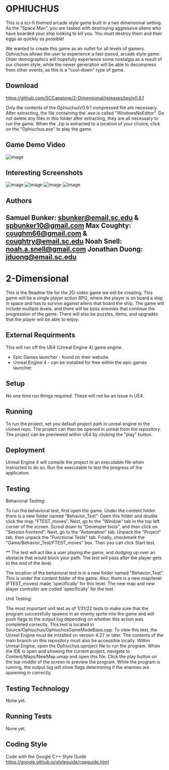 # OPHIUCHUS

This is a sci-fi themed arcade style game built in a two dimensional setting. As the "Space Man", you are tasked with destroying aggressive aliens who have boarded your ship looking to kill you. You must destroy them and their eggs as quickly as possible!

We wanted to create this game as an outlet for all levels of gamers. Ophiuchus allows the user to experience a fast-paced, arcade style game. Older demographics will hopefully experience some nostalgia as a result of our chosen style, while the newer generation will be able to decompress from other events, as this is a "cool-down" type of game. 


## Download

https://github.com/SCCapstone/2-Dimensional/releases/tag/v0.9.1

Only the contents of the OphiuchusV0.9.1 compressed file are necessary.
After extracting, the file containing the .exe is called "WindowsNoEditor".
Do not delete any files in this folder after extracting, they are all necessary to run the game.
When the .zip is extracted to a location of your choice, click on the "Ophiuchus.exe" to play the game. 

## Game Demo Video

![image](https://user-images.githubusercontent.com/89282408/164578694-95b367a9-65a5-4104-8922-0c9f0f6a8c60.png)

## Interesting Screenshots

![image](https://user-images.githubusercontent.com/89282408/164577204-0ad748bf-646a-45e3-bd23-774b04c67a19.png)
![image](https://user-images.githubusercontent.com/89282408/164577024-23da61a2-9bac-4e1a-bf14-58f799d1e661.png)
![image](https://user-images.githubusercontent.com/89282408/164577184-9d37ba3b-c524-4834-bcf1-4e18d03ef2bb.png)
![image](https://user-images.githubusercontent.com/89282408/164577424-a5e8e1b3-2556-4996-9a22-6067bc68b3e4.png)

## Authors

Samuel Bunker: sbunker@email.sc.edu & spbunker10@gmail.com
Max Coughty: coughm66@gmail.com & coughtry@email.sc.edu
Noah Snell: noah.a.snell@gmail.com
Jonathan Duong: jduong@email.sc.edu
-----------------------------------------------------------------------------------------------------------------------------------------------------------------------

# 2-Dimensional

This is the Readme file for the 2D-video game we will be creating. This game will be a single player action RPG, where 
the player is on board a ship in space and has to survive against aliens that board the ship. The game will include multiple
levels, and there will be boss enemies that continue the progression of the game. There will also be puzzles, items, and 
upgrades that the player will be able to enjoy.

## External Requirments

This will run off the UE4 (Unreal Engine 4) game engine.
* Epic Games launcher - found on their website.
* Unreal Engine 4 - can be installed for free within the epic games launcher. 

## Setup

No one time run things required. These will not be an issue in UE4.

## Running

To run the project, set you default project path in unreal engine to the cloned repo. The project can then be opened in unreal from the repository. The project can be previewed within UE4 by clicking the "play" button. 

## Deployment

Unreal Engine 4 will compile the project to an executable file when instructed to do so. Run the executable to test the progress of the application.

## Testing

Behavioral Testing: 

To run the behavioral test, first open the game. Under the content folder there is a new folder named "Behavior_Test". Open this folder and double click the map "FTEST_moves".
Next, go to the "Window" tab in the top left corner of the screen. Scrool down to "Developer tools", and then click on "Session frontend". Next, go to the "Automation" tab. Unpack the "Project" tab, then unpack
the "Functional Tests" tab. Finally, checkmark the "Game/Behavior_Test/FTEST_moves" box. Then you can click Start test.

** The test will act like a user playing the game, and dodging up over an obstacle that would block your path. The test will pass after the player gets to the end of the level.

The location of the behavioral test is in a new folder named "Behavior_Test". This is under the content folder of the game. Also, there is a new map/level (FTEST_moves) made 'specifically' for this level.
The new map and new player controller are coded 'specifically' for the test.

Unit Testing:

The most important unit test as of 1/31/22 tests to make sure that the program successfully spawns in an enemy sprite into the game and will push flags to the output log depending on whether this action was completed correctly. This test is located in Source/Ophiuchus/OphiuchusGameModeBase.cpp. To view this test, the Unreal Engine must be installed on version 4.27 or later. The contents of the main branch on this repository must also be accessible locally. Within Unreal Engine, open the Ophiuchus.uproject file to run the program. When the IDE is open and showing the current project, navigate to Content/Maps/NewMap.umap and open this file. Click the play button on the top-middle of the screen to preview the program. While the program is running, the output log will show flags determining if the enemies are spawning in correctly. 

## Testing Technology

None yet.

## Running Tests

None yet.

## Coding Style

Code with the Google C++ Style Guide
https://google.github.io/styleguide/cppguide.html
